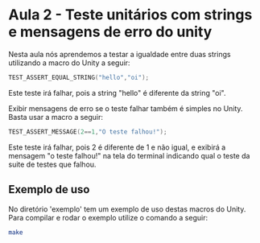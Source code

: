 # Aula 2 - Teste unitários com strings e mensagens de erro do unity

Nesta aula nós aprendemos a testar a igualdade entre duas strings utilizando a macro do Unity a seguir:

```c
TEST_ASSERT_EQUAL_STRING("hello","oi");
```

Este teste irá falhar, pois a string "hello" é diferente da string "oi".

Exibir mensagens de erro se o teste falhar também é simples no Unity. Basta usar a macro a seguir:

```c
TEST_ASSERT_MESSAGE(2==1,"O teste falhou!");
```

Este teste irá falhar, pois 2 é diferente de 1 e não igual, e exibirá a mensagem "o teste falhou!" na tela do terminal
indicando qual o teste da suite de testes que falhou.

## Exemplo de uso

No diretório 'exemplo' tem um exemplo de uso destas macros do Unity. Para compilar e rodar o exemplo utilize o comando a
seguir:

```sh
make
```
